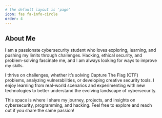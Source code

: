 ```yaml
---
# the default layout is 'page'
icon: fas fa-info-circle
order: 4
---
```


## About Me  

I am a passionate cybersecurity student who loves exploring, learning, and pushing my limits through challenges. Hacking, ethical security, and problem-solving fascinate me, and I am always looking for ways to improve my skills.  

I thrive on challenges, whether it’s solving Capture The Flag (CTF) problems, analyzing vulnerabilities, or developing creative security tools. I enjoy learning from real-world scenarios and experimenting with new technologies to better understand the evolving landscape of cybersecurity.  

This space is where I share my journey, projects, and insights on cybersecurity, programming, and hacking. Feel free to explore and reach out if you share the same passion!  
